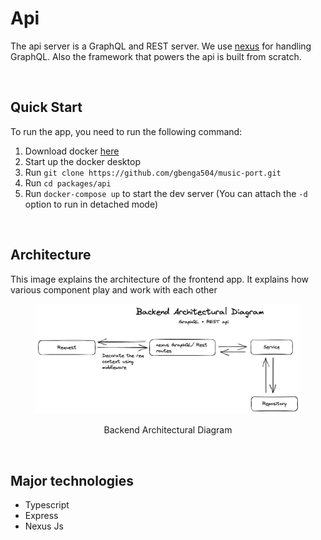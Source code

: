 # Api

The api server is a GraphQL and REST server. We use [nexus](https://nexusjs.org/) for handling GraphQL. Also the framework that powers the api is built from scratch.

<br />

## Quick Start

To run the app, you need to run the following command:

1. Download docker [here](https://www.docker.com/products/docker-desktop/)
2. Start up the docker desktop
3. Run `git clone https://github.com/gbenga504/music-port.git`
4. Run `cd packages/api`
5. Run `docker-compose up` to start the dev server (You can attach the `-d` option to run in detached mode)

<br />

## Architecture

This image explains the architecture of the frontend app. It explains how various component play and work with each other

<div align="center">
  <figure>
 <img src="./files/architecture.png" alt="architecture" />
    <figcaption>
      <p align="center">
        Backend Architectural Diagram
      </p>
    </figcaption>
  </figure>
</div>

<br />

## Major technologies

- Typescript
- Express
- Nexus Js
